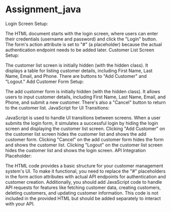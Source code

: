 # Assignment_java
Login Screen Setup:

The HTML document starts with the login screen, where users can enter their credentials (username and password) and click the "Login" button.
The form's action attribute is set to "#" (a placeholder) because the actual authentication endpoint needs to be added later.
Customer List Screen Setup:

The customer list screen is initially hidden (with the hidden class).
It displays a table for listing customer details, including First Name, Last Name, Email, and Phone.
There are buttons to "Add Customer" and "Logout."
Add Customer Form Setup:

The add customer form is initially hidden (with the hidden class).
It allows users to input customer details, including First Name, Last Name, Email, and Phone, and submit a new customer.
There's also a "Cancel" button to return to the customer list.
JavaScript for UI Transitions:

JavaScript is used to handle UI transitions between screens.
When a user submits the login form, it simulates a successful login by hiding the login screen and displaying the customer list screen.
Clicking "Add Customer" on the customer list screen hides the customer list and shows the add customer form.
Clicking "Cancel" on the add customer form hides the form and shows the customer list.
Clicking "Logout" on the customer list screen hides the customer list and shows the login screen.
API Integration Placeholder:

The HTML code provides a basic structure for your customer management system's UI.
To make it functional, you need to replace the "#" placeholders in the form action attributes with actual API endpoints for authentication and customer creation.
Additionally, you should add JavaScript code to handle API requests for features like fetching customer data, creating customers, deleting customers, and updating customer information. This code is not included in the provided HTML but should be added separately to interact with your API.

